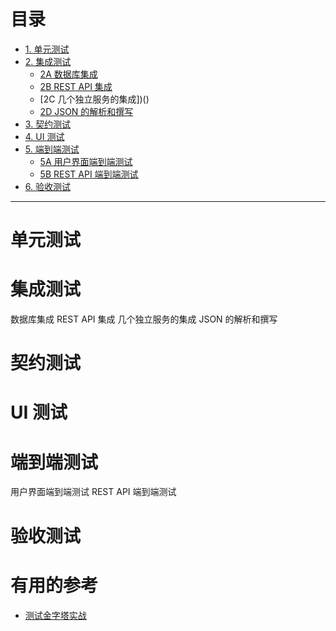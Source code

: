 

# 目录

* [1. 单元测试](https://github.com/stevenli91748/JAVA-Architecture/blob/master/Tools%20and%20Middleware/IntellijIDEA/IDEA%E5%8D%95%E5%85%83%E6%B5%8B%E8%AF%95/README.md)
* [2. 集成测试]()
  * [2A 数据库集成]()
  * [2B REST API 集成]()
  * [2C 几个独立服务的集成])()
  * [2D JSON 的解析和撰写]()
* [3. 契约测试]()
* [4. UI 测试]()
* [5. 端到端测试]()
  * [5A 用户界面端到端测试]()
  * [5B REST API 端到端测试]()
* [6. 验收测试]()


---



# 单元测试
# 集成测试
  数据库集成
  REST API 集成
  几个独立服务的集成
  JSON 的解析和撰写
# 契约测试
# UI 测试
# 端到端测试
  用户界面端到端测试
  REST API 端到端测试
# 验收测试


# 有用的参考

* [测试金字塔实战](https://insights.thoughtworks.cn/practical-test-pyramid/)
